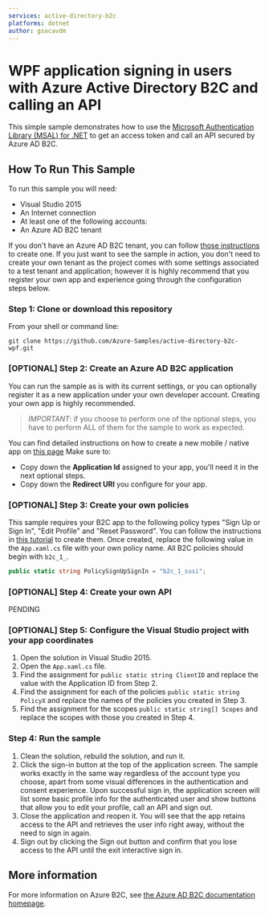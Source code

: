 ```yaml
---
services: active-directory-b2c
platforms: dotnet
author: gsacavdm
---
```


# WPF application signing in users with Azure Active Directory B2C and calling an API

This simple sample demonstrates how to use the [Microsoft Authentication Library (MSAL) for .NET](https://github.com/AzureAD/microsoft-authentication-library-for-dotnet) to get an access token and call an API secured by Azure AD B2C.

## How To Run This Sample

To run this sample you will need:
- Visual Studio 2015
- An Internet connection
- At least one of the following accounts:
- An Azure AD B2C tenant

If you don't have an Azure AD B2C tenant, you can follow [those instructions](https://azure.microsoft.com/documentation/articles/active-directory-b2c-get-started/) to create one. 
If you just want to see the sample in action, you don't need to create your own tenant as the project comes with some settings associated to a test tenant and application; however it is highly recommend that you register your own app and experience going through the configuration steps below.   

### Step 1:  Clone or download this repository

From your shell or command line:

`git clone https://github.com/Azure-Samples/active-directory-b2c-wpf.git`

### [OPTIONAL] Step 2: Create an Azure AD B2C application 

You can run the sample as is with its current settings, or you can optionally register it as a new application under your own developer account. Creating your own app is highly recommended.

> *IMPORTANT*: if you choose to perform one of the optional steps, you have to perform ALL of them for the sample to work as expected.

You can find detailed instructions on how to create a new mobile / native app on [this page](https://docs.microsoft.com/azure/active-directory-b2c/active-directory-b2c-app-registration#register-a-mobilenative-application) Make sure to:

- Copy down the **Application Id** assigned to your app, you'll need it in the next optional steps.
- Copy down the **Redirect URI** you configure for your app.

### [OPTIONAL] Step 3: Create your own policies

This sample requires your B2C app to the following policy types "Sign Up or Sign In", "Edit Profile" and "Reset Password".
You can follow the instructions in [this tutorial](https://docs.microsoft.com/azure/active-directory-b2c/active-directory-b2c-reference-policies) to create them.
Once created, replace the following value in the `App.xaml.cs` file with your own policy name.  All B2C policies should begin with `b2c_1_`.

```C#
public static string PolicySignUpSignIn = "b2c_1_susi";
```

### [OPTIONAL] Step 4: Create your own API

PENDING

### [OPTIONAL] Step 5:  Configure the Visual Studio project with your app coordinates

1. Open the solution in Visual Studio 2015.
1. Open the `App.xaml.cs` file.
1. Find the assignment for `public static string ClientID` and replace the value with the Application ID from Step 2.
1. Find the assignment for each of the policies `public static string PolicyX` and replace the names of the policies you created in Step 3.
1. Find the assignment for the scopes `public static string[] Scopes` and replace the scopes with those you created in Step 4.

### Step 4:  Run the sample

1. Clean the solution, rebuild the solution, and run it.
1. Click the sign-in button at the top of the application screen. The sample works exactly in the same way regardless of the account type you choose, apart from some visual differences in the authentication and consent experience. Upon successful sign in, the application screen will list some basic profile info for the authenticated user and show buttons that allow you to edit your profile, call an API and sign out.
1. Close the application and reopen it. You will see that the app retains access to the API and retrieves the user info right away, without the need to sign in again.
1. Sign out by clicking the Sign out button and confirm that you lose access to the API until the exit interactive sign in.  

## More information
For more information on Azure B2C, see [the Azure AD B2C documentation homepage](http://aka.ms/aadb2c). 
